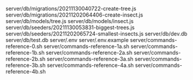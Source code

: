 server/db/migrations/20211130040722-create-tree.js
server/db/migrations/20211202064406-create-insect.js
server/db/models/tree.js
server/db/models/insect.js
server/db/seeders/20211130053831-biggest-trees.js
server/db/seeders/20211202065724-smallest-insects.js
server/db/dev.db
server/db/test.db
server/.env
server/.env.example
server/commands-reference-0.sh
server/commands-reference-1a.sh
server/commands-reference-1b.sh
server/commands-reference-2a.sh
server/commands-reference-2b.sh
server/commands-reference-3a.sh
server/commands-reference-3b.sh
server/commands-reference-4a.sh
server/commands-reference-4b.sh
